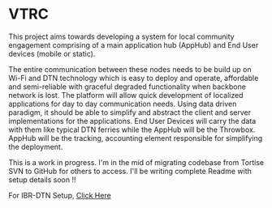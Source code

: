 # VTRC

This project aims towards developing a system for local community engagement comprising of a main application hub (AppHub) and End User devices (mobile or static). 

The entire communication between these nodes needs to be build up on Wi-Fi and DTN technology which is easy to deploy and operate, affordable and semi-reliable with graceful degraded functionality when backbone network is lost. The platform will allow quick development of localized applications for day to day communication needs. Using data driven paradigm, it should be able to simplify and abstract the client and server implementations for the applications. End User Devices will carry the data with them like typical DTN ferries while the AppHub will be the Throwbox. AppHub will be the tracking, accounting element responsible for simplifying the deployment.

This is a work in progress. I'm in the mid of migrating codebase from Tortise SVN to GitHub for others to access. 
I'll be writing complete Readme with setup details soon !!


For IBR-DTN Setup, [Click Here](https://trac.ibr.cs.tu-bs.de/project-cm-2012-ibrdtn/wiki/download#DebianUbuntuRepository)
